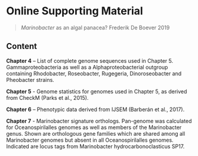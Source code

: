 # Online Supporting Material
>_Marinobacter_ as an algal panacea?
Frederik De Boever 2019

## Content

__Chapter 4__ – List of complete genome sequences used in Chapter 5. Gammaproteobacteria as well as a Alphaproteobacterial outgroup containing Rhodobacter, Roseobacter, Rugegeria, Dinoroseobacter and Pheobacter strains.

__Chapter 5__ - Genome statistics for genomes used in Chapter 5, as derived from CheckM (Parks et al., 2015). 

__Chapter 6__ – Phenotypic data derived from IJSEM (Barberán et al., 2017). 

__Chapter 7__ - Marinobacter signature orthologs. Pan-genome was calculated for Oceanospirilalles genomes as well as members of the Marinobacter genus. Shown are orthologous gene families which are shared among all Marinobacter genomes but absent in all Oceanospirilalles genomes. Indicated are locus tags from Marinobacter hydrocarbonoclasticus SP17. 
